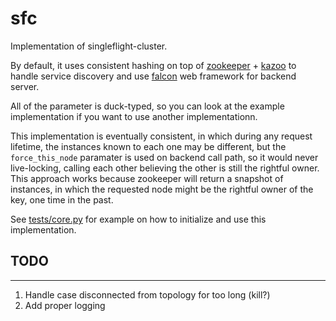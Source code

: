 # sfc
Implementation of singleflight-cluster.

By default, it uses consistent hashing on top of [zookeeper](https://zookeeper.apache.org/) + [kazoo](https://github.com/python-zk/kazoo) to handle service discovery
and use [falcon](https://falconframework.org/) web framework for backend server.

All of the parameter is duck-typed, so you can look at the example implementation if you want to use another implementationn.

This implementation is eventually consistent, in which during any request lifetime,
the instances known to each one may be different, but the `force_this_node` paramater is used
on backend call path, so it would never live-locking, calling each other
believing the other is still the rightful owner.
This approach works because zookeeper will return a snapshot of instances, in which the requested node
might be the rightful owner of the key, one time in the past.

See [tests/core.py](https://github.com/aarondwi/sfdc/blob/main/tests/core.py) for example on how to initialize and use this implementation.

## TODO
---------------------------------------------------

1. Handle case disconnected from topology for too long (kill?)
2. Add proper logging
